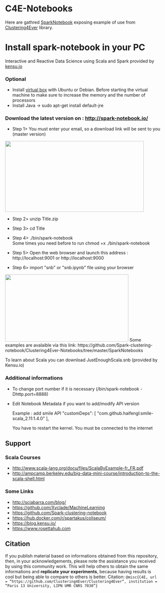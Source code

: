 # C4E-Notebooks

Here are gathred [SparkNotebook](https://github.com/spark-notebook/spark-notebook) exposing example of use from [Clustering4Ever](https://github.com/Clustering4Ever/Clustering4Ever) library.

# Install spark-notebook in your PC
Interactive and Reactive Data Science using Scala and Spark provided by [kensu.io](https://www.kensu.io/)

### Optional 
* Install  [virtual box](https://www.virtualbox.org/) with Ubuntu or Debian.
Before starting the virtual machine to make sure to increase the memory and the number of processors
* Install Java  -> sudo apt-get install default-jre

### Download the latest version on : http://spark-notebook.io/
* Step 1>  You must enter your email, so a download link will be sent to you (master version)
<img src="https://82568e45-a-62cb3a1a-s-sites.googlegroups.com/site/lebbah/datatp/sparkSNB.png?attachauth=ANoY7crXLXLAyuINafKX7XT-dD8jwW5bceePcY2jaw1X_3w0meudInyt0oXTj98JkkjvXOyedhO758g5h2jikxU9Vml6UQQPcv5SfW_wANpgKTxO8tfysPGgkk-3sbBuDbHgP87QXtm6l6eafaNglTrCVinCADvkLvI-kt3D-7bMA51LuDuPZRUV6t_p17h-fYMVz2aqIWRHjXxHIIP6sR1qIJIFnBxKlg%3D%3D&attredirects=0" width="450" height="230" border="0">

* Step 2> unzip Title.zip
* Step 3> cd Title
* Step 4> ./bin/spark-notebook    
  Some times you need before to run chmod +x ./bin/spark-notebook

* Step 5> Open the web browser and launch this address : http://localhost:9001
  or
  http://localhost:9000
  
* Step 6> import "snb" or "snb.ipynb" file using your browser 
<img src="https://sites.google.com/site/lebbah/aims-program/openspark.png" width="400" height="218" border="0">
Some examples are avalaible via this link: https://github.com/Spark-clustering-notebook/Clustering4Ever-Notebooks/tree/master/SparkNotebooks 

To learn about Scala you can download  JustEnoughScala.snb  (provided by Kensu.io)

### Additional informations 
* To change port number if it is necessary
(/bin/spark-notebook -Dhttp.port=8888)
* Edit Notebook Metadata if you want to add/modify API version


    Example :  add smile API 
   "customDeps": [
    "com.github.haifengl:smile-scala_2.11:1.4.0"
  ],
  
  
  You have to restart the kernel. You must be connected to the internet 
  
## Support

### Scala Courses
   * http://www.scala-lang.org/docu/files/ScalaByExample-fr_FR.pdf
   * http://ampcamp.berkeley.edu/big-data-mini-course/introduction-to-the-scala-shell.html

### Some Links

   *  http://sciabarra.com/blog/
   *  https://github.com/Xyclade/MachineLearning
   *  https://github.com/Spark-clustering-notebook
   *  https://hub.docker.com/r/spartakus/coliseum/
   *  https://blog.kensu.io/
   *  https://www.rosettahub.com
 

## Citation
If you publish material based on informations obtained from this repository, then, in your acknowledgements, please note the assistance you received by using this community work. This will help others to obtain the same informations and **replicate your experiments**, because having results is cool but being able to compare to others is better.
Citation: `@misc{C4E, url = “https://github.com/Clustering4Ever/Clustering4Ever“, institution = “Paris 13 University, LIPN UMR CNRS 7030”}`
